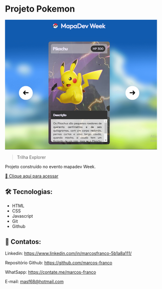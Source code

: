 #   Projeto Pokemon

![preview](./github/preview.png)

> Trilha Explorer

Projeto construído no evento mapadev Week.

[🔗 Clique aqui para acessar](https://marcos-franco.github.io/pokemon-slider/)


## 🛠 Tecnologias:

- HTML
- CSS
- Javascript
- Git
- Github

## 💛 Contatos:

Linkedin: https://www.linkedin.com/in/marcosfranco-5b1a8a111/

Repositório Github: https://github.com/marcos-franco

WhatSapp: https://contate.me/marcos-franco

E-mail: masf68@hotmail.com
